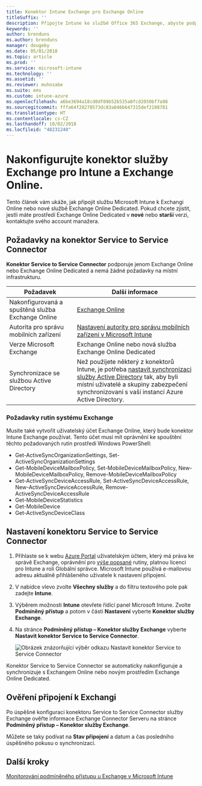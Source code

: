 ```yaml
---
title: Konektor Intune Exchange pro Exchange Online
titleSuffix: ''
description: Připojte Intune ke službě Office 365 Exchange, abyste podporovali správu mobilních zařízení Exchange ActiveSync (MDM).
keywords: ''
author: brenduns
ms.author: brenduns
manager: dougeby
ms.date: 05/01/2018
ms.topic: article
ms.prod: ''
ms.service: microsoft-intune
ms.technology: ''
ms.assetid: ''
ms.reviewer: muhosabe
ms.suite: ems
ms.custom: intune-azure
ms.openlocfilehash: a6be3694a18cd0df09b52b535a0fcd2050bf7a98
ms.sourcegitcommit: fffa64f28278573dc83a846b647315def2108781
ms.translationtype: HT
ms.contentlocale: cs-CZ
ms.lasthandoff: 10/02/2018
ms.locfileid: "48231240"
---
```

# <a name="configure-the-exchange-service-connector-for-intune-and-exchange-online"></a>Nakonfigurujte konektor služby Exchange pro Intune a Exchange Online.

Tento článek vám ukáže, jak připojit službu Microsoft Intune k Exchangi Online nebo nové službě Exchange Online Dedicated. Pokud chcete zjistit, jestli máte prostředí Exchange Online Dedicated v **nové** nebo **starší** verzi, kontaktujte svého account manažera.

## <a name="service-to-service-connector-requirements"></a>Požadavky na konektor Service to Service Connector
**Konektor Service to Service Connector** podporuje jenom Exchange Online nebo Exchange Online Dedicated a nemá žádné požadavky na místní infrastrukturu.


|              Požadavek               |                                                                                                            Další informace                                                                                                            |
|----------------------------------------|----------------------------------------------------------------------------------------------------------------------------------------------------------------------------------------------------------------------------------------|
| Nakonfigurovaná a spuštěná služba Exchange Online |                                                                                 [Exchange Online](https://technet.microsoft.com/library/jj200580.aspx)                                                                                 |
|   Autorita pro správu mobilních zařízení   |                                                       [Nastavení autority pro správu mobilních zařízení v Microsoft Intune](mdm-authority-set.md)                                                       |
|       Verze Microsoft Exchange       |                                                                                      Exchange Online nebo nová služba Exchange Online Dedicated                                                                                      |
|    Synchronizace se službou Active Directory    | Než použijete některý z konektorů Intune, je potřeba [nastavit synchronizaci služby Active Directory](/intune/users-add) tak, aby byli místní uživatelé a skupiny zabezpečení synchronizovaní s vaší instancí Azure Active Directory. |

### <a name="exchange-cmdlet-requirements"></a>Požadavky rutin systému Exchange

Musíte také vytvořit uživatelský účet Exchange Online, který bude konektor Intune Exchange používat. Tento účet musí mít oprávnění ke spouštění těchto požadovaných rutin prostředí Windows PowerShell:

 - Get-ActiveSyncOrganizationSettings, Set-ActiveSyncOrganizationSettings
 - Get-MobileDeviceMailboxPolicy, Set-MobileDeviceMailboxPolicy, New-MobileDeviceMailboxPolicy, Remove-MobileDeviceMailboxPolicy
 - Get-ActiveSyncDeviceAccessRule, Set-ActiveSyncDeviceAccessRule, New-ActiveSyncDeviceAccessRule, Remove-ActiveSyncDeviceAccessRule
 - Get-MobileDeviceStatistics
 - Get-MobileDevice
 - Get-ActiveSyncDeviceClass

## <a name="set-up-the-service-to-service-connector"></a>Nastavení konektoru Service to Service Connector

1. Přihlaste se k webu [Azure Portal](http://portal.azure.com) uživatelským účtem, který má práva ke správě Exchange, oprávnění pro [výše popsané](#exchange-cmdlet-requirements) rutiny, platnou licenci pro Intune a roli Globální správce. Microsoft Intune používá e-mailovou adresu aktuálně přihlášeného uživatele k nastavení připojení.

2. V nabídce vlevo zvolte **Všechny služby** a do filtru textového pole pak zadejte **Intune**.

3. Výběrem možnosti **Intune** otevřete řídící panel Microsoft Intune. Zvolte **Podmíněný přístup** a potom v části **Nastavení** vyberte **Konektor služby Exchange**.

4.  Na stránce **Podmíněný přístup – Konektor služby Exchange** vyberte **Nastavit konektor Service to Service Connector**. 
   
     ![Obrázek znázorňující výběr odkazu Nastavit konektor Service to Service Connector](media/exchange_service_connector.png)

Konektor Service to Service Connector se automaticky nakonfiguruje a synchronizuje s Exchangem Online nebo novým prostředím Exchange Online Dedicated.

## <a name="validate-your-exchange-connection"></a>Ověření připojení k Exchangi

Po úspěšné konfiguraci konektoru Service to Service Connector služby Exchange ověřte informace Exchange Connector Serveru na stránce **Podmíněný přístup – Konektor služby Exchange**.

Můžete se taky podívat na **Stav připojení** a datum a čas posledního úspěšného pokusu o synchronizaci.

## <a name="next-steps"></a>Další kroky
[Monitorování podmíněného přístupu u Exchange v Microsoft Intune](conditional-access-exchange-monitor.md)